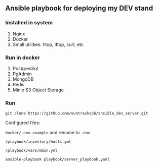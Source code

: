 ## Ansible playbook for deploying my DEV stand

### Installed in system

1. Nginx
2. Docker
3. Small utilities: htop, iftop, curl, etc

### Run in docker
1. PostgresSql
2. PgAdmin
3. MongoDB
4. Redis
5. Minio S3 Object Storage


### Run

```shell
git clone https://github.com/suntrackspb/ansible_dev_server.git
```
Configured files:

`docker/.env-example` and rename to `.env`

`/playbook/inventory/hosts.yml`

`/playbook/vars/main.yml`

```shell
ansible-playbook playbook/server_playbook.yaml
```

